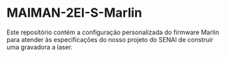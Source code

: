 # MAIMAN-2EI-S-Marlin
Este repositório contém a configuração personalizada do firmware Marlin para atender às especificações do nosso projeto do SENAI de construir uma gravadora a laser.
